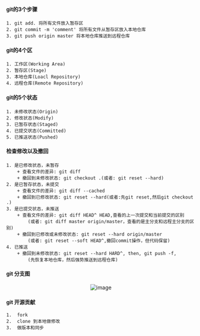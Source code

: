 #### git的3个步骤
	1. git add. 将所有文件放入暂存区
	2. git commit -m 'comment' 将所有文件从暂存区放入本地仓库
	3. git push origin master 将本地仓库推送到远程仓库
#### git的4个区
	1. 工作区(Working Area)
	2. 暂存区(Stage)
	3. 本地仓库(Loacl Repository)
	4. 远程仓库(Remote Repository)
#### git的5个状态
	1. 未修改状态(Origin)
	2. 修改状态(Modify)
	3. 已暂存状态(Staged)
	4. 已提交状态(Committed)
	5. 已推送状态(Pushed)
#### 检查修改以及撤回
	1. 是已修改状态，未暂存
		+ 查看文件的差异: git diff
		+ 撤回到未修改状态: git checkout .(或者: git reset --hard)
	2. 是已暂存状态，未提交
		+ 查看文件的差异: git diff --cached
		+ 撤回到已修改状态: git reset --hard(或者:先git reset,然后git checkout .)
	3. 是已提交状态，未推送
		+ 查看文件的差异: git diff HEAD^ HEAD,查看的上一次提交和当前提交的区别
			(或者: git diff master origin/master，查看的是主分支和远程主分支的区别)
		+ 撤回到已修改或未修改状态: git reset --hard origin/master
			(或者: git reset --soft HEAD^,撤回commit操作，但代码保留)
	4. 已推送
		+ 撤回到未修改状态: git reset --hard HARD^, then, git push -f,
			(先恢复本地仓库，然后强势推送到远程仓库)
#### git 分支图

<div align="center">

![image](https://www.github.com/Zhenglijing/git-version-learn/raw/master/images/git-version-learn.jpg)    

</div>

#### git 开源贡献
	1. 	fork
	2.	clone 到本地做修改
	3. 	做版本和同步
